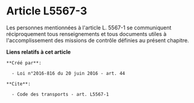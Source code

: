 # Article L5567-3

Les personnes mentionnées à l'article L. 5567-1 se communiquent réciproquement tous renseignements et tous documents utiles à
l'accomplissement des missions de contrôle définies au présent chapitre.

**Liens relatifs à cet article**

	**Créé par**:

	  - Loi n°2016-816 du 20 juin 2016 - art. 44

	**Cite**:

	  - Code des transports - art. L5567-1
